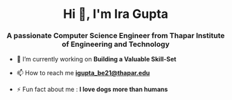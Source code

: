<h1 align="center">Hi 👋, I'm Ira Gupta </h1>
<h3 align="center">A passionate Computer Science Engineer from Thapar Institute of Engineering and Technology </h3>

- 🔭 I’m currently working on **Building a Valuable Skill-Set**

- 📫 How to reach me **igupta_be21@thapar.edu**

- ⚡ Fun fact about me : **I love dogs more than humans**

